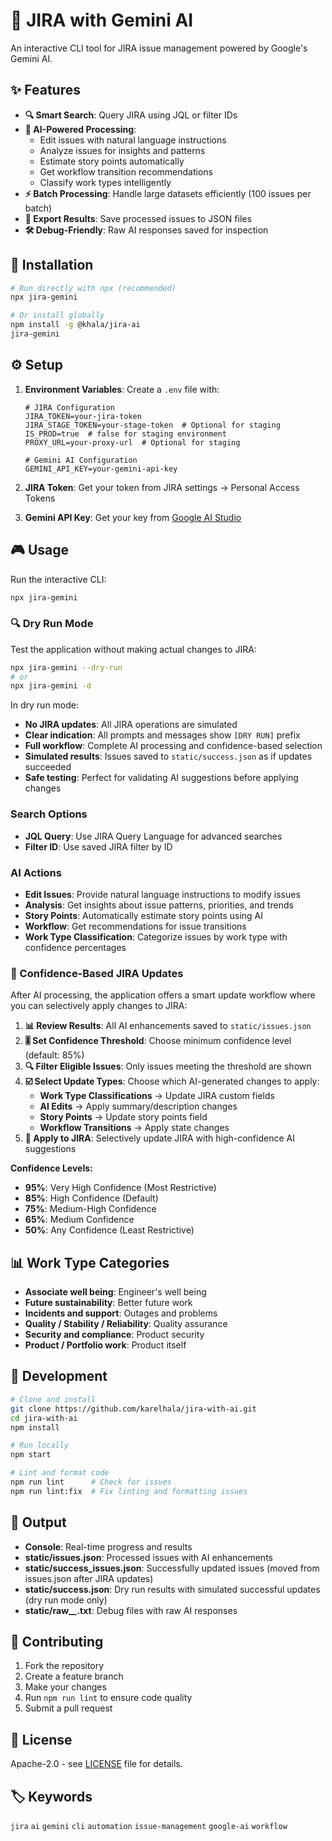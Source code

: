 # 🎯 JIRA with Gemini AI

An interactive CLI tool for JIRA issue management powered by Google's Gemini AI.

## ✨ Features

- **🔍 Smart Search**: Query JIRA using JQL or filter IDs
- **🤖 AI-Powered Processing**: 
  - Edit issues with natural language instructions
  - Analyze issues for insights and patterns
  - Estimate story points automatically
  - Get workflow transition recommendations
  - Classify work types intelligently
- **⚡ Batch Processing**: Handle large datasets efficiently (100 issues per batch)
- **💾 Export Results**: Save processed issues to JSON files
- **🛠️ Debug-Friendly**: Raw AI responses saved for inspection

## 🚀 Installation

```bash
# Run directly with npx (recommended)
npx jira-gemini

# Or install globally
npm install -g @khala/jira-ai
jira-gemini
```

## ⚙️ Setup

1. **Environment Variables**: Create a `.env` file with:
   ```env
   # JIRA Configuration
   JIRA_TOKEN=your-jira-token
   JIRA_STAGE_TOKEN=your-stage-token  # Optional for staging
   IS_PROD=true  # false for staging environment
   PROXY_URL=your-proxy-url  # Optional for staging

   # Gemini AI Configuration
   GEMINI_API_KEY=your-gemini-api-key
   ```

2. **JIRA Token**: Get your token from JIRA settings → Personal Access Tokens
3. **Gemini API Key**: Get your key from [Google AI Studio](https://makersuite.google.com/app/apikey)

## 🎮 Usage

Run the interactive CLI:
```bash
npx jira-gemini
```

### 🔍 Dry Run Mode

Test the application without making actual changes to JIRA:
```bash
npx jira-gemini --dry-run
# or
npx jira-gemini -d
```

In dry run mode:
- **No JIRA updates**: All JIRA operations are simulated
- **Clear indication**: All prompts and messages show `[DRY RUN]` prefix
- **Full workflow**: Complete AI processing and confidence-based selection
- **Simulated results**: Issues saved to `static/success.json` as if updates succeeded
- **Safe testing**: Perfect for validating AI suggestions before applying changes

### Search Options
- **JQL Query**: Use JIRA Query Language for advanced searches
- **Filter ID**: Use saved JIRA filter by ID

### AI Actions
- **Edit Issues**: Provide natural language instructions to modify issues
- **Analysis**: Get insights about issue patterns, priorities, and trends
- **Story Points**: Automatically estimate story points using AI
- **Workflow**: Get recommendations for issue transitions
- **Work Type Classification**: Categorize issues by work type with confidence percentages

### 🎯 Confidence-Based JIRA Updates

After AI processing, the application offers a smart update workflow where you can selectively apply changes to JIRA:

1. **📊 Review Results**: All AI enhancements saved to `static/issues.json`
2. **🎚️ Set Confidence Threshold**: Choose minimum confidence level (default: 85%)
3. **🔍 Filter Eligible Issues**: Only issues meeting the threshold are shown
4. **☑️ Select Update Types**: Choose which AI-generated changes to apply:
   - **Work Type Classifications** → Update JIRA custom fields
   - **AI Edits** → Apply summary/description changes
   - **Story Points** → Update story points field
   - **Workflow Transitions** → Apply state changes
5. **🚀 Apply to JIRA**: Selectively update JIRA with high-confidence AI suggestions

**Confidence Levels:**
- **95%**: Very High Confidence (Most Restrictive)
- **85%**: High Confidence (Default)
- **75%**: Medium-High Confidence  
- **65%**: Medium Confidence
- **50%**: Any Confidence (Least Restrictive)

## 📊 Work Type Categories

- **Associate well being**: Engineer's well being
- **Future sustainability**: Better future work
- **Incidents and support**: Outages and problems
- **Quality / Stability / Reliability**: Quality assurance
- **Security and compliance**: Product security
- **Product / Portfolio work**: Product itself

## 🔧 Development

```bash
# Clone and install
git clone https://github.com/karelhala/jira-with-ai.git
cd jira-with-ai
npm install

# Run locally
npm start

# Lint and format code
npm run lint      # Check for issues
npm run lint:fix  # Fix linting and formatting issues
```

## 📝 Output

- **Console**: Real-time progress and results
- **static/issues.json**: Processed issues with AI enhancements
- **static/success_issues.json**: Successfully updated issues (moved from issues.json after JIRA updates)
- **static/success.json**: Dry run results with simulated successful updates (dry run mode only)
- **static/raw_*_*.txt**: Debug files with raw AI responses

## 🤝 Contributing

1. Fork the repository
2. Create a feature branch
3. Make your changes
4. Run `npm run lint` to ensure code quality
5. Submit a pull request

## 📄 License

Apache-2.0 - see [LICENSE](LICENSE) file for details.

## 🏷️ Keywords

`jira` `ai` `gemini` `cli` `automation` `issue-management` `google-ai` `workflow`
